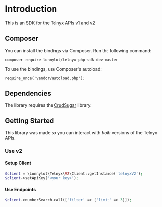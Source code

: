 # Introduction

This is an SDK for the Telnyx APIs [v1](https://developers.telnyx.com/docs/api/v1) and [v2](https://developers.telnyx.com/docs/api/v2/)

## Composer

You can install the bindings via Composer. Run the following command:

`composer require lonnylot/telnyx-php-sdk dev-master`

To use the bindings, use Composer's autoload:

`require_once('vendor/autoload.php');`

## Dependencies

The library requires the [CrudSugar](https://github.com/lonnylot/crud-sugar/) library.

## Getting Started

This library was made so you can interact with _both_ versions of the Telnyx APIs.

### Use v2

#### Setup Client

```php
$client = \Lonnylot\Telnyx\V2\Client::getInstance('telnyxV2');
$client->setApiKey('<your key>');
```

#### Use Endpoints

```php
$client->numberSearch->all(['filter' => ['limit' => 3]]);
```
